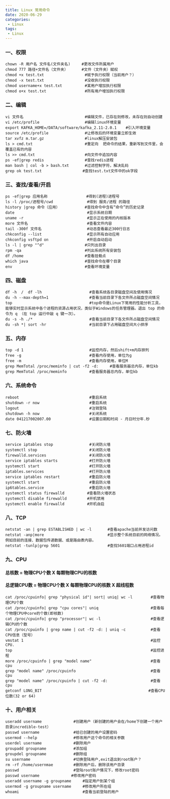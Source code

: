 ```yaml
---
title: Linux 常用命令
date: 2020-06-29
categories:
 - Linux
tags:
 - Linux
---
```



### 一、权限

	chown -R 用户名 文件名(文件夹名)     #更改文件所属用户
	chmod 777 路径+文件名（文件夹）      #文件（文件夹）赋权
	chmod +x test.txt                  #赋予执行权限（当前用户？）
	chmod -x test.txt                  #没收执行权限
	chmod username+x test.txt          #某用户增加执行权限
	chmod o+x test.txt                 #所有用户增加执行权限

### 二、编辑

	vi 文件名                           #编辑文件，已存在则修改，未存在则自动创建
	vi /etc/profile                    #编辑linux环境变量
	export KAFKA_HOME=/DATA/software/kafka_2.11-2.0.1    #引入环境变量
	source /etc/profile                #让修改后的环境变量立即生效
	tar xvfz m.tar.gz                  #linux解压安装包
	ls > cmd.txt                       #重定向  把命令的结果，重新写到文件里，会覆盖已有的内容
	ls >> cmd.txt                      #向文件中追加内容
	ps -ef|grep redis                  #查找redis进程
	man bash | col -b > bash.txt       #过滤控制字符，解决乱码
	grep ok test.txt                  #查找test.txt文件中的ok字段

### 三、查找/查看/开启

	ps -ef|grep 应用名称                 #得到(进程)进程号
	ls -l /proc/进程号/cwd               #得到 服务/进程 的路径
	history |grep 命令（应用）           #查找命令中含有“命令”的历史记录
	date                                #显示系统日期
	uname -r                            #显示正在使用的内核版本
	more 文件名                          #查看文件内容
	tail -300f 文件名                    #动态查看最近300行日志
	chkconfig --list                    #显示所有自动应用
	chkconfig vsftpd on                 #开启自动启动
	ls -l | grep "^d"                  #只列出目录
	rpm -qa                            #列出系统所有安装包
	df /home                           #查看挂载点
	which java                         #查找命令在哪个目录
	env                                #查看环境变量

### 四、磁盘

	df -h  /  df -lh                     #查看系统各目录磁盘空间及使用情况
	du -h --max-depth=1                  #查看当前目录下各文件所占磁盘空间情况
	top                                  #top命令是Linux下常用的性能分析工具，能够实时显示系统中各个进程的资源占用状况，类似于Windows的任务管理器。退出 top 的命令为 q （在 top 运行中敲 q 键一次）。
	du -s -h ./*                         #查看当前目录下各文件所占磁盘空间情况
	du -sh *| sort -hr                   #当前目录下占用磁盘空间大小排序

### 五、内存

	top -d 1                             #监控内存，然后shift+m内存排列
	free -g                              #查看内存使用，单位为g
	free -m                              #查看内存使用，单位M
	grep MemTotal /proc/meminfo | cut -f2 -d:     #查看服务器总内存，单位kb
	grep MemTotal /proc/meminfo          #查看服务器总内存，单位kb

### 六、系统命令

	reboot                               #重启系统
	shutdown -r now                      #重启系统
	logout                               #注销登陆
	shutdown -h now                      #关闭系统
	date 041217002007.00                 #设置日期和时间 - 月日时分年.秒

### 七、防火墙

	service iptables stop                #关闭防火墙
	systemctl stop                       #关闭防火墙
	firewalld.services                   #关闭防火墙
	service iptables starts              #打开防火墙
	systemctl start                      #打开防火墙
	iptables.services                    #打开防火墙
	service iptables restart             #重启防火墙
	systemctl start                      #重启防火墙
	ip6tables.service                    #重启防火墙
	systemctl status firewalld          #查看防火墙状态
	systemctl disable firewalld         #开机禁用
	systemctl enable firewalld          #开机自启

### 八、TCP

	netstat -an | grep ESTABLISHED | wc -l       #查看apache当前并发访问数
	netstat -anp|more                            #显示整个系统目前的网络情况。例如目前的连接、数据包传递数据、或是路由表内容。
	netstat -tunlp|grep 5601                     #查找5601端口占用进程id

### 九、CPU
#### 总核数 = 物理CPU个数 X 每颗物理CPU的核数
#### 总逻辑CPU数 = 物理CPU个数 X 每颗物理CPU的核数 X 超线程数
	cat /proc/cpuinfo| grep "physical id"| sort| uniq| wc -l        #查看物理CPU个数
	cat /proc/cpuinfo| grep "cpu cores"| uniq                       #查看每个物理CPU中core的个数(即核数)
	cat /proc/cpuinfo| grep "processor"| wc -l                      #查看逻辑CPU的个数
	cat /proc/cpuinfo | grep name | cut -f2 -d: | uniq -c           #查看CPU信息（型号）
	vmstat 1                                                        #监控CPU.
	top                                                             #监控进程
	more /proc/cpuinfo | grep "model name"                          #查看cpu
	grep "model name" /proc/cpuinfo                                 #查看cpu
	grep "model name" /proc/cpuinfo | cut -f2 -d:                   #查看cpu
	getconf LONG_BIT                                               #查看CPU位数(32 or 64)

### 十、用户相关
	useradd username              #创建用户（新创建的用户会在/home下创建一个用户目录incredible-test）
	passwd username               #给已创建的用户设置密码
	usermod --help                #修改用户这个命令的相关参数
	userdel username              #删除用户
	groupadd groupname            #添加组
	groupdel groupname            #删除组
	su username                   #切换登陆用户,exit退出到root账户？
	rm -rf /home/usernmae         #删除用户后，删除该用户目录
	passwd                        #登陆root账户情况下，修改root密码
	passwd username              #修改用户密码
	useradd username -g groupname     #指定用户到某个组
	usermod -g groupname username     #修改用户所在组
	whoami                            #查看当前登陆的用户


